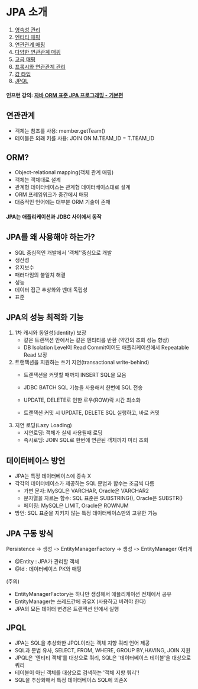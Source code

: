 # JPA 소개

1. [영속성 관리](./1.%20영속성%20관리.md)
2. [엔티티 매핑](./2.%20엔티티%20매핑.md)
3. [연관관계 매핑](./3.%20연관관계%20매핑.md)
4. [다양한 연관관계 매핑](./4.%20다양한%20연관관계%20매핑.md)
5. [고급 매핑](./5.%20고급%20매핑.md)
6. [프록시와 연관관계 관리](./6.%20프록시와%20연관관계%20관리.md)
7. [값 타입](./7.%20값%20타입.md)
8. [JPQL](./8.%20JPQL.md)

#### 인프런 강의: [자바 ORM 표준 JPA 프로그래밍 - 기본편](https://www.inflearn.com/course/ORM-JPA-Basic)

## 연관관계
- 객체는 참조를 사용: member.getTeam()
- 테이블은 외래 키를 사용: JOIN ON M.TEAM_ID = T.TEAM_ID

## ORM?
- Object-relational mapping(객체 관계 매핑)
- 객체는 객체대로 설계
- 관계형 데이터베이스는 관계형 데이터베이스대로 설계
- ORM 프레임워크가 중간에서 매핑
- 대중적인 언어에는 대부분 ORM 기술이 존재

#### JPA는 애플리케이션과 JDBC 사이에서 동작

## JPA를 왜 사용해야 하는가?
- SQL 중심적인 개발에서 '객체''중심으로 개발
- 생산성
- 유지보수
- 패러다임의 불일치 해결
- 성능
- 데이터 접근 추상화와 벤더 독립성
- 표준

## JPA의 성능 최적화 기능
1. 1차 캐시와 동일성(identity) 보장
	- 같은 트랜잭션 안에서는 같은 엔티티를 반환 (약간의 조회 성능 향상)
	- DB Isolation Level이 Read Commit이어도 애플리케이션에서 Repeatable Read 보장
2. 트랜잭션을 지원하는 쓰기 지연(transactional write-behind)
	- 트랜잭션을 커밋할 때까지 INSERT SQL을 모음
	- JDBC BATCH SQL 기능을 사용해서 한번에 SQL 전송

	- UPDATE, DELETE로 인한 로우(ROW)락 시간 최소화
	- 트랜잭션 커밋 시 UPDATE, DELETE SQL 실행하고, 바로 커밋
3. 지연 로딩(Lazy Loading)
	- 지연로딩: 객체가 실제 사용될때 로딩
	- 즉시로딩: JOIN SQL로 한번에 연관된 객체까지 미리 조회


## 데이터베이스 방언
- JPA는 특정 데이터베이스에 종속 X
- 각각의 데이터베이스가 제공하는 SQL 문법과 함수는 조금씩 다름
	- 가변 문자: MySQL은 VARCHAR, Oracle은 VARCHAR2
	- 문자열을 자르는 함수: SQL 표준은 SUBSTRING(), Oracle은 SUBSTR()
	- 페이징: MySQL은 LIMIT, Oracle은 ROWNUM
- 방언: SQL 표준을 지키지 않는 특정 데이터베이스만의 고유한 기능


## JPA 구동 방식
Persistence -> 생성 -> EntityManagerFactory -> 생성 -> EntityManager 여러개
- @Entity : JPA가 관리할 객체
- @Id : 데이터베이스 PK와 매핑

(주의)
- EntityManagerFactory는 하나만 생성해서 애플리케이션 전체에서 공유
- EntityManager는 쓰레드간에 공유X (사용하고 버려야 한다)
- JPA의 모든 데이터 변경은 트랜잭션 안에서 실행


## JPQL
- JPA는 SQL을 추상화한 JPQL이라는 객체 지향 쿼리 언어 제공
- SQL과 문법 유사, SELECT, FROM, WHERE, GROUP BY,HAVING, JOIN 지원
- JPQL은 '엔티티 객체'를 대상으로 쿼리, SQL은 '데이터베이스 테이블'을 대상으로 쿼리
- 테이블이 아닌 객체를 대상으로 검색하는 '객체 지향 쿼리'!
- SQL을 추상화해서 특정 데이터베이스 SQL에 의존X
